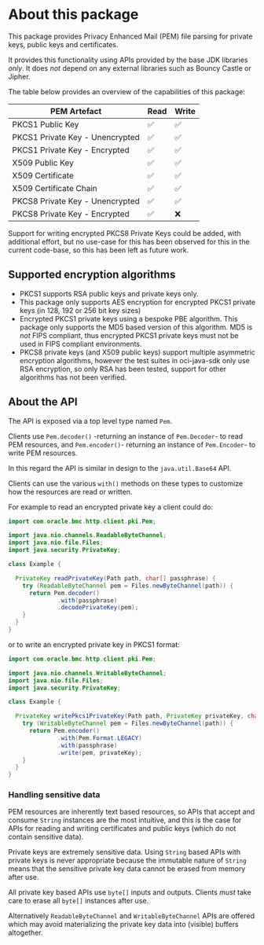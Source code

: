 # About this package

This package provides Privacy Enhanced Mail (PEM) file parsing for
private keys, public keys and certificates.

It provides this functionality using APIs provided by the base JDK libraries
*only*. It does *not* depend on any external libraries such as Bouncy Castle
or Jipher.

The table below provides an overview of the capabilities of this package:

| PEM Artefact                    | Read | Write |
|---------------------------------|------|-------|
| PKCS1 Public Key                | ✅    | ✅     |
| PKCS1 Private Key - Unencrypted | ✅    | ✅     |
| PKCS1 Private Key - Encrypted   | ✅    | ✅     |
| X509 Public Key                 | ✅    | ✅     |
| X509 Certificate                | ✅    | ✅     |
| X509 Certificate Chain          | ✅    | ✅     |
| PKCS8 Private Key - Unencrypted | ✅    | ✅     |
| PKCS8 Private Key - Encrypted   | ✅    | ❌     |

Support for writing encrypted PKCS8 Private Keys could be added, with
additional effort, but no use-case for this has been observed for this in
the current code-base, so this has been left as future work.

## Supported encryption algorithms

- PKCS1 supports RSA public keys and private keys only.
- This package only supports AES encryption for encrypted PKCS1 private keys
  (in 128, 192 or 256 bit key sizes)
- Encrypted PKCS1 private keys using a bespoke PBE algorithm. This package
  only supports the MD5 based version of this algorithm. MD5 is *not* FIPS
  compliant, thus encrypted PKCS1 private keys must not be used in FIPS
  compliant environments.
- PKCS8 private keys (and X509 public keys) support multiple asymmetric
  encryption algorithms, however the test suites in oci-java-sdk only
  use RSA encryption, so only RSA has been tested, support for other
  algorithms has not been verified.

## About the API

The API is exposed via a top level type named `Pem`.

Clients use `Pem.decoder()` -returning an instance of
`Pem.Decoder`- to read PEM resources, and `Pem.encoder()`- returning an instance
of `Pem.Encoder`- to write PEM resources.

In this regard the API is similar in design to the `java.util.Base64` API.

Clients can use the various `with()` methods on these types to customize
how the resources are read or written.

For example to read an encrypted private key a client could do:

```java
import com.oracle.bmc.http.client.pki.Pem;

import java.nio.channels.ReadableByteChannel;
import java.nio.file.Files;
import java.security.PrivateKey;

class Example {

  PrivateKey readPrivateKey(Path path, char[] passphrase) {
    try (ReadableByteChannel pem = Files.newByteChannel(path)) {
      return Pem.decoder()
              .with(passphrase)
              .decodePrivateKey(pem);
    }
  }
}
```

or to write an encrypted private key in PKCS1 format:

```java
import com.oracle.bmc.http.client.pki.Pem;

import java.nio.channels.WritableByteChannel;
import java.nio.file.Files;
import java.security.PrivateKey;

class Example {

  PrivateKey writePkcs1PrivateKey(Path path, PrivateKey privateKey, char[] passphrase) {
    try (WritableByteChannel pem = Files.newByteChannel(path)) {
      return Pem.encoder()
              .with(Pem.Format.LEGACY)
              .with(passphrase)
              .write(pem, privateKey);
    }
  }
}
```

### Handling sensitive data

PEM resources are inherently text based resources, so APIs
that accept and consume `String` instances are the most intuitive,
and this is the case for APIs for reading and writing certificates and
public keys (which do not contain sensitive data).

Private keys are extremely sensitive data. Using `String` based APIs
with private keys is never appropriate because the immutable
nature of `String` means that the sensitive private key data cannot be erased
from memory after use.

All private key based APIs use `byte[]` inputs and outputs. Clients
*must* take care to erase all `byte[]` instances after use.

Alternatively `ReadableByteChannel` and `WritableByteChannel` APIs
are offered which may avoid materializing the private key data into (visible)
buffers altogether.

